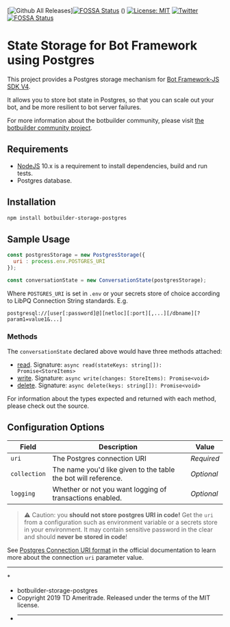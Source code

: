 [![Github All Releases](https://img.shields.io/github/downloads/TDAmeritrade/botbuilder-storage-postgres/total.svg)][![FOSSA Status](https://app.fossa.io/api/projects/git%2Bgithub.com%2FTDAmeritrade%2Fbotbuilder-storage-postgres.svg?type=shield)](https://app.fossa.io/projects/git%2Bgithub.com%2FTDAmeritrade%2Fbotbuilder-storage-postgres?ref=badge_shield)
() [![License: MIT](https://img.shields.io/badge/License-MIT-yellow.svg)](https://opensource.org/licenses/MIT) [![Twitter](https://img.shields.io/twitter/url/https/github.com/TDAmeritrade/botbuilder-storage-postgres.svg?style=social)](https://twitter.com/intent/tweet?text=Wow:&url=https%3A%2F%2Fgithub.com%2FTDAmeritrade%2Fbotbuilder-storage-postgres) [![FOSSA Status](https://app.fossa.io/api/projects/git%2Bgithub.com%2FTDAmeritrade%2Fbotbuilder-storage-postgres.svg?type=large)](https://app.fossa.io/projects/git%2Bgithub.com%2FTDAmeritrade%2Fbotbuilder-storage-postgres?ref=badge_large)

# State Storage for Bot Framework using Postgres

This project provides a Postgres storage mechanism for [Bot Framework-JS SDK V4](https://github.com/Microsoft/botbuilder-js).

It allows you to store bot state in Postgres, so that you can scale out your bot, and be more resilient to bot server failures.

For more information about the botbuilder community, please visit [the botbuilder community project](https://github.com/BotBuilderCommunity/botbuilder-community-js).

## Requirements

-   [NodeJS](https://nodejs.org/en/) 10.x is a requirement to install dependencies, build and run tests.
-   Postgres database.

## Installation

```bash
npm install botbuilder-storage-postgres
```

## Sample Usage

```JavaScript
const postgresStorage = new PostgresStorage({
  uri : process.env.POSTGRES_URI
});

const conversationState = new ConversationState(postgresStorage);
```

Where `POSTGRES_URI` is set in `.env` or your secrets store of choice according to LibPQ Connection String standards. E.g.

`postgresql://[user[:password]@][netloc][:port][,...][/dbname][?param1=value1&...]`

### Methods

The `conversationState` declared above would have three methods attached: 
* [read](https://github.com/TDAmeritrade/botbuilder-storage-postgres/blob/99e3cb39e27abf18c2e187ee572652a80e99862d/src/PostgresStorage.ts#L102). Signature: `async read(stateKeys: string[]): Promise<StoreItems>`
* [write](https://github.com/TDAmeritrade/botbuilder-storage-postgres/blob/99e3cb39e27abf18c2e187ee572652a80e99862d/src/PostgresStorage.ts#L117). Signature: `async write(changes: StoreItems): Promise<void>`
* [delete](https://github.com/TDAmeritrade/botbuilder-storage-postgres/blob/99e3cb39e27abf18c2e187ee572652a80e99862d/src/PostgresStorage.ts#L156). Signature: `async delete(keys: string[]): Promise<void>`

For information about the types expected and returned with each method, please check out the source. 

## Configuration Options

| Field        | Description                                                    | Value      |
| ------------ | -------------------------------------------------------------- | ---------- |
| `uri`        | The Postgres connection URI                                    | _Required_ |
| `collection` | The name you'd like given to the table the bot will reference. | _Optional_ |
| `logging`    | Whether or not you want logging of transactions enabled.       | _Optional_ |

> &#X26A0; Caution: you **should not store postgres URI in code!** Get the `uri` from a configuration such as environment variable or a secrets store in your environment. It may contain sensitive password in the clear and should **never be stored in code**!

See [Postgres Connection URI format](https://www.postgresql.org/docs/current/libpq-connect.html#LIBPQ-CONNSTRING) in the official documentation to learn more about the connection `uri` parameter value.

---

\*

-   botbuilder-storage-postgres
-   Copyright 2019 TD Ameritrade. Released under the terms of the MIT license.
-   ***
